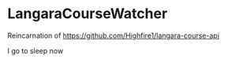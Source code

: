 # LangaraCourseWatcher


Reincarnation of https://github.com/Highfire1/langara-course-api

I go to sleep now
